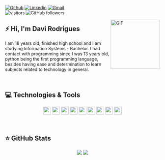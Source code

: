 [![Github](https://img.shields.io/badge/-Github-000?style=flat&logo=Github&logoColor=white)](https://github.com/daviue)
[![Linkedin](https://img.shields.io/badge/-LinkedIn-blue?style=flat&logo=Linkedin&logoColor=white)](https://www.linkedin.com/in/rodriguesdavi)
[![Gmail](https://img.shields.io/badge/-Gmail-c14438?style=flat&logo=gmail&logoColor=white)](mailto:daviue25@gmail.com)
<br>
![visitors](https://visitor-badge.glitch.me/badge?page_id=daviue.visitor-badge)
![GitHub followers](https://img.shields.io/github/followers/daviue?style=social)
<br>

<img align="right" alt="GIF" height="160px" src="https://media.giphy.com/media/du3J3cXyzhj75IOgvA/giphy.gif" />

## ⚡ Hi, I'm Davi Rodrigues

I am 18 years old, finished high school and I am studying Information Systems - Bachelor. I had contact with programming since I was 13 years old, python being the first programming language, besides having ease and determination to learn subjects related to technology in general.

<br>

## 💻 Technologies & Tools

<p align="center">

<img src="https://img.shields.io/badge/html5%20-%23E34F26.svg?&style=for-the-badge&logo=html5&logoColor=white" height="25"/>
<img src="https://img.shields.io/badge/css3%20-%231572B6.svg?&style=for-the-badge&logo=css3&logoColor=white" height="25"/>
<img src="https://img.shields.io/badge/Sass-CC6699?style=for-the-badge&logo=sass&logoColor=white" height="25"/>

<img src="https://img.shields.io/badge/javascript-%23F7DF1E.svg?&style=for-the-badge&logo=javascript&logoColor=black" height="25"/>
<img src="https://img.shields.io/badge/Node.js-43853D?style=for-the-badge&logo=node.js&logoColor=white" height="25"/>
<img src="https://img.shields.io/badge/git%20-%23F05033.svg?&style=for-the-badge&logo=git&logoColor=white" height="25"/>

<img src="https://img.shields.io/badge/VScode-0078D4?style=for-the-badge&logo=visual%20studio%20code&logoColor=white" height="25"/>

<img src="https://img.shields.io/badge/Windows-0078D6?style=for-the-badge&logo=windows&logoColor=white" height="25"/>
<img src="https://img.shields.io/badge/Linux-FCC624?style=for-the-badge&logo=linux&logoColor=black" height="25"/>

</p>

<br>

## ⭐ GitHub Stats
<p align = "center">
  <img src = "https://github-readme-stats.vercel.app/api?username=daviue&show_icons=true&theme=default&line_height=27">
  <img src = "https://github-readme-stats.vercel.app/api/top-langs/?username=daviue&theme=dafault&line_height=27">
</p>

